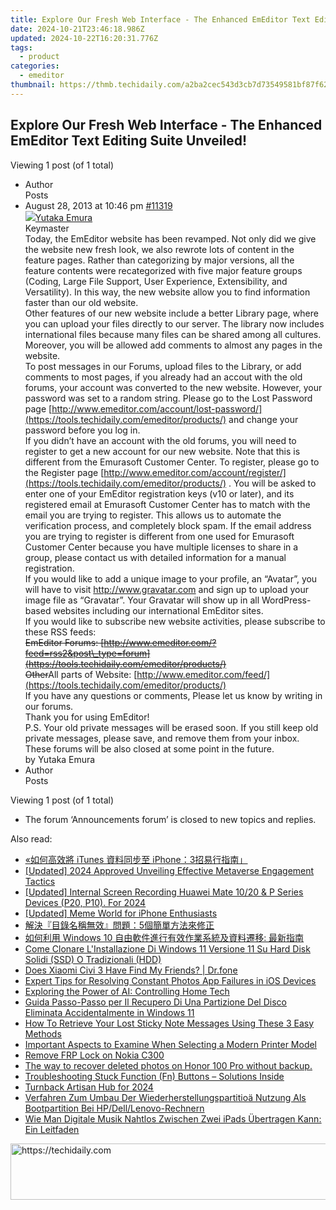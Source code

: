 ```yaml
---
title: Explore Our Fresh Web Interface - The Enhanced EmEditor Text Editing Suite Unveiled!
date: 2024-10-21T23:46:18.986Z
updated: 2024-10-22T16:20:31.776Z
tags:
  - product
categories:
  - emeditor
thumbnail: https://thmb.techidaily.com/a2ba2cec543d3cb7d73549581bf87f628b1caa22c3c615e97abca1f75e16831c.jpg
---
```


## Explore Our Fresh Web Interface - The Enhanced EmEditor Text Editing Suite Unveiled!

Viewing 1 post (of 1 total)

* Author  
Posts
* August 28, 2013 at 10:46 pm [#11319](https://tools.techidaily.com/emeditor/products/)  
[![](https://secure.gravatar.com/avatar/a0a6377144ed3636f985d87303f65ed2?s=80&d=identicon&r=g)Yutaka Emura](https://www.emeditor.com/forums/users/yemura/ "View Yutaka Emura's profile")  
Keymaster  
Today, the EmEditor website has been revamped. Not only did we give the website new fresh look, we also rewrote lots of content in the feature pages. Rather than categorizing by major versions, all the feature contents were recategorized with five major feature groups (Coding, Large File Support, User Experience, Extensibility, and Versatility). In this way, the new website allow you to find information faster than our old website.  
 Other features of our new website include a better Library page, where you can upload your files directly to our server. The library now includes international files because many files can be shared among all cultures. Moreover, you will be allowed add comments to almost any pages in the website.  
 To post messages in our Forums, upload files to the Library, or add comments to most pages, if you already had an accout with the old forums, your account was converted to the new website. However, your password was set to a random string. Please go to the Lost Password page [http://www.emeditor.com/account/lost-password/](https://tools.techidaily.com/emeditor/products/) and change your password before you log in.  
If you didn’t have an account with the old forums, you will need to register to get a new account for our new website. Note that this is different from the Emurasoft Customer Center. To register, please go to the Register page [http://www.emeditor.com/account/register/](https://tools.techidaily.com/emeditor/products/) . You will be asked to enter one of your EmEditor registration keys (v10 or later), and its registered email at Emurasoft Customer Center has to match with the email you are trying to register. This allows us to automate the verification process, and completely block spam. If the email address you are trying to register is different from one used for Emurasoft Customer Center because you have multiple licenses to share in a group, please contact us with detailed information for a manual registration.  
 If you would like to add a unique image to your profile, an “Avatar”, you will have to visit <http://www.gravatar.com> and sign up to upload your image file as “Gravatar”. Your Gravatar will show up in all WordPress-based websites including our international EmEditor sites.  
 If you would like to subscribe new website activities, please subscribe to these RSS feeds:  
~~EmEditor Forums: [http://www.emeditor.com/?feed=rss2&post\_type=forum](https://tools.techidaily.com/emeditor/products/)~~  
~~Other~~All parts of Website: [http://www.emeditor.com/feed/](https://tools.techidaily.com/emeditor/products/)  
 If you have any questions or comments, Please let us know by writing in our forums.  
 Thank you for using EmEditor!  
 P.S. Your old private messages will be erased soon. If you still keep old private messages, please save, and remove them from your inbox. These forums will be also closed at some point in the future.  
by Yutaka Emura
* Author  
Posts

Viewing 1 post (of 1 total)

* The forum ‘Announcements forum’ is closed to new topics and replies.

<ins class="adsbygoogle"
     style="display:block"
     data-ad-format="autorelaxed"
     data-ad-client="ca-pub-7571918770474297"
     data-ad-slot="1223367746"></ins>

<ins class="adsbygoogle"
     style="display:block"
     data-ad-client="ca-pub-7571918770474297"
     data-ad-slot="8358498916"
     data-ad-format="auto"
     data-full-width-responsive="true"></ins>

<span class="atpl-alsoreadstyle">Also read:</span>
<div><ul>
<li><a href="https://win-unique.techidaily.com/itunes-iphone3/"><u>«如何高效將 iTunes 資料同步至 iPhone：3招易行指南」</u></a></li>
<li><a href="https://fox-friendly.techidaily.com/updated-2024-approved-unveiling-effective-metaverse-engagement-tactics/"><u>[Updated] 2024 Approved Unveiling Effective Metaverse Engagement Tactics</u></a></li>
<li><a href="https://remote-screen-capture.techidaily.com/1716069686113-updated-internal-screen-recording-huawei-mate-1020-and-p-series-devices-p20-p10-for-2024/"><u>[Updated] Internal Screen Recording Huawei Mate 10/20 & P Series Devices (P20, P10). For 2024</u></a></li>
<li><a href="https://fox-http.techidaily.com/updated-meme-world-for-iphone-enthusiasts/"><u>[Updated] Meme World for iPhone Enthusiasts</u></a></li>
<li><a href="https://win-unique.techidaily.com/1728483498413-5/"><u>解決『目錄名稱無效』問題：5個簡單方法來修正</u></a></li>
<li><a href="https://win-unique.techidaily.com/1728481967122-windows-10/"><u>如何利用 Windows 10 自由軟件進行有效作業系統及資料遷移: 最新指南</u></a></li>
<li><a href="https://win-unique.techidaily.com/come-clonare-linstallazione-di-windows-11-versione-11-su-hard-disk-solidi-ssd-o-tradizionali-hdd/"><u>Come Clonare L'Installazione Di Windows 11 Versione 11 Su Hard Disk Solidi (SSD) O Tradizionali (HDD)</u></a></li>
<li><a href="https://fix-guide.techidaily.com/does-xiaomi-civi-3-have-find-my-friends-drfone-by-drfone-virtual-android/"><u>Does Xiaomi Civi 3 Have Find My Friends? | Dr.fone</u></a></li>
<li><a href="https://win-unique.techidaily.com/expert-tips-for-resolving-constant-photos-app-failures-in-ios-devices/"><u>Expert Tips for Resolving Constant Photos App Failures in iOS Devices</u></a></li>
<li><a href="https://tech-savvy.techidaily.com/exploring-the-power-of-ai-controlling-home-tech/"><u>Exploring the Power of AI: Controlling Home Tech</u></a></li>
<li><a href="https://win-unique.techidaily.com/guida-passo-passo-per-il-recupero-di-una-partizione-del-disco-eliminata-accidentalmente-in-windows-11/"><u>Guida Passo-Passo per Il Recupero Di Una Partizione Del Disco Eliminata Accidentalmente in Windows 11</u></a></li>
<li><a href="https://win-unique.techidaily.com/how-to-retrieve-your-lost-sticky-note-messages-using-these-3-easy-methods/"><u>How To Retrieve Your Lost Sticky Note Messages Using These 3 Easy Methods</u></a></li>
<li><a href="https://buynow-info.techidaily.com/important-aspects-to-examine-when-selecting-a-modern-printer-model/"><u>Important Aspects to Examine When Selecting a Modern Printer Model</u></a></li>
<li><a href="https://review-topics.techidaily.com/remove-frp-lock-on-nokia-c300-by-drfone-android-unlock-remove-google-frp/"><u>Remove FRP Lock on Nokia C300</u></a></li>
<li><a href="https://techidaily.com/the-way-to-recover-deleted-photos-on-honor-100-pro-without-backup-by-fonelab-android-recover-photos/"><u>The way to recover deleted photos on Honor 100 Pro without backup.</u></a></li>
<li><a href="https://win-howtos.techidaily.com/1723202048356-troubleshooting-stuck-function-fn-buttons-solutions-inside/"><u>Troubleshooting Stuck Function (Fn) Buttons – Solutions Inside</u></a></li>
<li><a href="https://some-guidance.techidaily.com/turnback-artisan-hub-for-2024/"><u>Turnback Artisan Hub for 2024</u></a></li>
<li><a href="https://win-unique.techidaily.com/verfahren-zum-umbau-der-wiederherstellungspartitioa-nutzung-als-bootpartition-bei-hpdelllenovo-rechnern/"><u>Verfahren Zum Umbau Der Wiederherstellungspartitioä Nutzung Als Bootpartition Bei HP/Dell/Lenovo-Rechnern</u></a></li>
<li><a href="https://win-unique.techidaily.com/wie-man-digitale-musik-nahtlos-zwischen-zwei-ipads-ubertragen-kann-ein-leitfaden/"><u>Wie Man Digitale Musik Nahtlos Zwischen Zwei iPads Übertragen Kann: Ein Leitfaden</u></a></li>
</ul></div>

<!-- affiliate ads begin -->
<a href="https://bluettieu.pxf.io/c/5597632/2141676/17091" target="_top" id="2141676">
  <img src="//a.impactradius-go.com/display-ad/17091-2141676" border="0" alt="https://techidaily.com" width="728" height="90"/>
</a>
<img height="0" width="0" src="https://bluettieu.pxf.io/i/5597632/2141676/17091" style="position:absolute;visibility:hidden;" border="0" />
<!-- affiliate ads end -->

